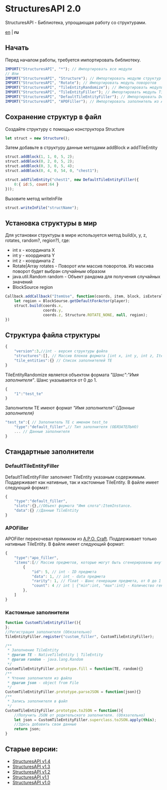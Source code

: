 # StructuresAPI 2.0
StructuresAPI - Библиотека, упрощающая работу со структурами.

[en](https://github.com/Wolf-Team/StructuresAPI/blob/main/README.md) | **ru**

## Начать
Перед началом работы, требуется импортировать библиотеку.
``` js
IMPORT("StructuresAPI", "*"); // Импортировать все модули
// Или
IMPORT("StructuresAPI", "Structure"); // Импортировать модулю структур
IMPORT("StructuresAPI", "Rotate"); // Импортировать модуль поворотов
IMPORT("StructuresAPI", "TileEntityRandomize"); // Импортировать модуль TileEntityRandomize
IMPORT("StructuresAPI", "TileEntityFiller"); // Импортировать модуль TileEntityFiller
IMPORT("StructuresAPI", "DefaultTileEntityFiller"); // Импортировать DefaultTileEntityFiller
IMPORT("StructuresAPI", "APOFiller"); // Импортировать заполнитель из APOCraft
```

## Сохранение структур в файл
Создайте структуру с помощью конструктора Structure
```js
let struct = new Structure();
```
Затем добавьте в структуру данные методами addBlock и addTileEntity
```js
struct.addBlock(1, 1, 0, 5, 2);
struct.addBlock(0, 2, 0, 5, 2);
struct.addBlock(0, 3, 0, 5, 4);
struct.addBlock(0, 4, 0, 54, 0, "chest1");

struct.addTileEntity("chest1", new DefaultTileEntityFiller({
    0:{ id:5, count:64 }
}));
```
Вызовите метод writeInFile
```js
struct.writeInFile("structName");
```

## Установка структуры в мир
Для установки структуры в мире используется метод build(x, y, z, rotates, random?, region?), где:
* int x - координата X
* int y - координата Y
* int z - координата Z
* Rotate|Array<Rotate> rotates - Поворот или массив поворотов. Из массива поворот будет выбран случайным образом
* java.util.Random random - Объект рандома для получения случайных значений
* BlockSource region
```js
Callback.addCallback("ItemUse", function(coords, item, block, isExteral, player){
    let region = BlockSourse.getDefaultForActor(player);
    struct.build(coords.x,
                 coords.y,
                 coords.z, Structure.ROTATE_NONE, null, region);
})
```

## Структура файла структуры
```js
{
    "version":3,//int - версия структуры файла
    "structures":[], // Массив блоков формата [int x, int y, int z, ItemInstance item, TileEntityRandomize? radom_te]
    "tile_entities":{} // Список заполнителей TE
}
```

TileEntityRandomize является объектом формата *"Шанс":"Имя заполнителя"*. Шанс указывается от 0 до 1.
```js
{
    "1":"test_te"
}
```

Заполнители TE имеют формат *"Имя заполнителя":{Данные заполнителя}*
```js
"test_te":{ // Заполнитель TE с именем test_te
    "type":"default_filler",// Тип заполнителя (ОБЯЗАТЕЛЬНО)
    ... // Данные заполнителя
}
```

## Стандартные заполнители
### DefaultTileEntityFiller
DefaultTileEntityFiller заполняет TileEntity указаным содержимым. Поддерживает как нативные, так и кастомные TileEntity. В файле имеет следующий формат:
```js
{
    "type":"default_filler",
    "slots":{},//Объект формата "Имя слота":ItemInstance.
    "data":{} //Данные TileEntity
}
```
### APOFiller
APOFiller перекочевал прямиком из [A.P.O. Craft](https://github.com/mineprogramming/APO_craft). Поддерживает только нативные TileEntity. В файле имеет следующий формат:
```js
{
    "type":"apo_filler",
    "items":[// Массив предметов, которые могут быть сгенерированы внутри TileEntity
        {
            "id": 5, // int - ID предмета
            "data": 1, // int - data предмета
            "rarity": 1, // float - Шанс генерации предмета, от 0 до 1
            "count": 4 // int | {"min":int, "max":int} - Количество генерируемого предмета. Если количество задано в виде объекта, то оно генерируется случайным образом.
        },
    ]
}
```
### Кастомные заполнители
```js
function CustomTileEntityFiller(){
};
//Регистрация заполнителя (Обязательно)
TileEntityFiller.register("custom_filler", CustomTileEntityFiller);

/**
 * Заполнение TileEntity
 * @param TE - NativeTileEntity | TileEntity
 * @param random - java.lang.Random
 */
CustomTileEntityFiller.prototype.fill = function(TE, random){}
/**
 * Чтение заполнителя из файла
 * @param json - object from File
 */
CustomTileEntityFiller.prototype.parseJSON = function(json){}
/**
 * Запись заполнителя в файл
 */
CustomTileEntityFiller.prototype.toJSON = function(){
    //Получить JSON от родительского заполнителя. (Обязательно)
    let json = CustomTileEntityFiller.superclass.toJSON.apply(this);
    //Здесь добавить свои данные
    return json;
}
```

## Старые версии:
* [StructuresAPI v1.4](https://github.com/Wolf-Team/Libraries/blob/master/StructuresAPI.js)
* [StructuresAPI v1.3](https://github.com/Wolf-Team/Libraries/blob/dcae52f5e030cb0b10ad2f3fee35c74542857890/StructuresAPI.js)
* [StructuresAPI v1.2](https://github.com/Wolf-Team/Libraries/blob/e76e8ba4721eb8b6b42e29bf521578f1cf7b20ee/StructuresAPI.js)
* [StructuresAPI v1.1](https://github.com/Wolf-Team/Libraries/blob/da4e232f4253e7e6efff1f42776ad52546efa7d8/StructuresAPI.js)
* [StructuresAPI v1.0](https://github.com/Wolf-Team/Libraries/blob/37c31935a31605579a6295a65cabd062eaf77adb/StructuresAPI.js)